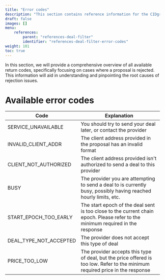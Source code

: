 ```yaml
---
title: "Error codes"
description: "This section contains reference information for the CIDgravity services and API."
draft: false
images: []
menu:
    references:
        parent: "references-deal-filter"
        identifier: "references-deal-filter-error-codes"
weight: 101
toc: true
---
```


In this section, we will provide a comprehensive overview of all available return codes, specifically focusing on cases where a proposal is rejected. 
This information will aid in understanding and pinpointing the root causes of rejection issues.

# Available error codes

|Code                       | Explanation |
|---------------------------|-------------|
|SERVICE_UNAVAILABLE        | You should try to send your deal later, or contact the provider |
|INVALID_CLIENT_ADDR        | The client address provided in the proposal has an invalid format |
|CLIENT_NOT_AUTHORIZED      | The client address provided isn't authorized to send a deal to this provider |
|BUSY                       | The provider you are attempting to send a deal to is currently busy, possibly having reached hourly limits, etc. |
|START_EPOCH_TOO_EARLY      | The start epoch of the deal sent is too close to the current chain epoch. Please refer to the minimum required in the response |
|DEAL_TYPE_NOT_ACCEPTED     | The provider does not accept this type of deal |
|PRICE_TOO_LOW              | The provider accepts this type of deal, but the price offered is too low. Refer to the minimum required price in the response |